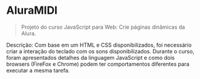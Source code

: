 # AluraMIDI

> Projeto do curso JavaScript para Web: Crie páginas dinâmicas da Alura.

Descrição: Com base em um HTML e CSS disponibilizados, foi necessário criar a interação do teclado com os sons disponibilizados.
Durante o curso, foram apresentados detalhes da linguagem JavaScript e como dois browsers (FireFox e Chrome) podem ter comportamentos diferentes para executar a mesma tarefa.
